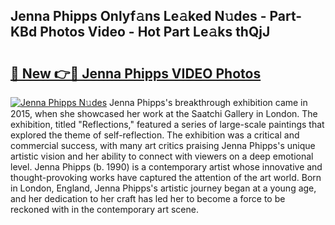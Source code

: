 ## Jenna Phipps Onlyf𝚊ns Le𝚊ked N𝚞des - Part-KBd Photos Video - Hot Part Le𝚊ks thQjJ

# <h2><a href="http://ab16801.deff.icu/?id=Jenna+Phipps">🔗 New 👉🔴 Jenna Phipps VIDEO Photos</a></h2>

[![Jenna Phipps N𝚞des](https://i.imgur.com/rIISA9y.gif)](http://ab16801.deff.icu/?id=Jenna+Phipps)
Jenna Phipps's breakthrough exhibition came in 2015, when she showcased her work at the Saatchi Gallery in London. The exhibition, titled "Reflections," featured a series of large-scale paintings that explored the theme of self-reflection. The exhibition was a critical and commercial success, with many art critics praising Jenna Phipps's unique artistic vision and her ability to connect with viewers on a deep emotional level. Jenna Phipps (b. 1990) is a contemporary artist whose innovative and thought-provoking works have captured the attention of the art world. Born in London, England, Jenna Phipps's artistic journey began at a young age, and her dedication to her craft has led her to become a force to be reckoned with in the contemporary art scene.
